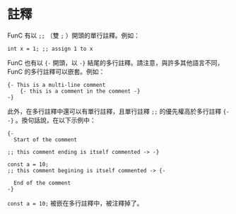 # 註釋
FunC 有以 `;;` （雙 `;` ）開頭的單行註釋。例如：
```func
int x = 1; ;; assign 1 to x
```

FunC 也有以 `{-` 開頭，以 `-}` 結尾的多行註釋。請注意，與許多其他語言不同，FunC 的多行註釋可以嵌套。例如：
```func
{- This is a multi-line comment
    {- this is a comment in the comment -}
-}
```

此外，在多行註釋中還可以有單行註釋，且單行註釋 `;;` 的優先權高於多行註釋 `{- -}` 。換句話說，在以下示例中：

```func
{-
  Start of the comment

;; this comment ending is itself commented -> -}

const a = 10;
;; this comment begining is itself commented -> {-

  End of the comment
-}
```

`const a = 10;` 被嵌在多行註釋中，被注釋掉了。